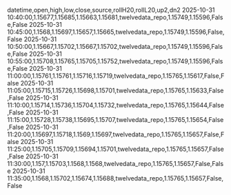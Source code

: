 datetime,open,high,low,close,source,rollH20,rollL20,up2,dn2
2025-10-31 10:40:00,1.15677,1.15685,1.15663,1.15681,twelvedata_repo,1.15749,1.15596,False,False
2025-10-31 10:45:00,1.1568,1.15697,1.15657,1.15665,twelvedata_repo,1.15749,1.15596,False,False
2025-10-31 10:50:00,1.15667,1.15702,1.15667,1.15702,twelvedata_repo,1.15749,1.15596,False,False
2025-10-31 10:55:00,1.15708,1.15765,1.15705,1.15752,twelvedata_repo,1.15749,1.15596,False,False
2025-10-31 11:00:00,1.15761,1.15761,1.15716,1.15719,twelvedata_repo,1.15765,1.15617,False,False
2025-10-31 11:05:00,1.15715,1.15726,1.15698,1.15701,twelvedata_repo,1.15765,1.15633,False,False
2025-10-31 11:10:00,1.15714,1.15736,1.15704,1.15732,twelvedata_repo,1.15765,1.15644,False,False
2025-10-31 11:15:00,1.15728,1.15738,1.15695,1.15707,twelvedata_repo,1.15765,1.15654,False,False
2025-10-31 11:20:00,1.15697,1.15718,1.1569,1.15697,twelvedata_repo,1.15765,1.15657,False,False
2025-10-31 11:25:00,1.15705,1.15709,1.15694,1.15701,twelvedata_repo,1.15765,1.15657,False,False
2025-10-31 11:30:00,1.157,1.15703,1.1568,1.1568,twelvedata_repo,1.15765,1.15657,False,False
2025-10-31 11:35:00,1.1568,1.15702,1.15674,1.15688,twelvedata_repo,1.15765,1.15657,False,False
